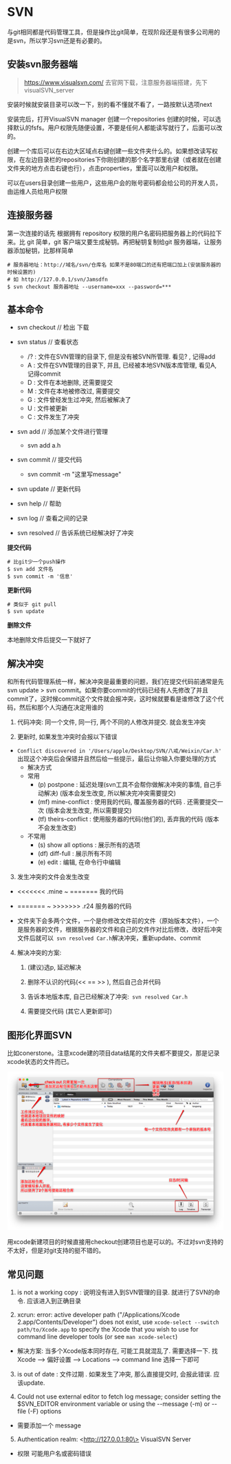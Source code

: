 # SVN

与git相同都是代码管理工具，但是操作比git简单，在现阶段还是有很多公司用的是svn，所以学习svn还是有必要的。

## 安装svn服务器端

> https://www.visualsvn.com/ 去官网下载，注意服务器端搭建，先下visualSVN_server

安装时候就安装目录可以改一下，别的看不懂就不看了，一路按默认选项next

安装完后，打开VisualSVN manager 创建一个repositories 创建的时候，可以选择默认的fsfs。用户权限先随便设置，不要是任何人都能读写就行了，后面可以改的。

创建一个库后可以在右边大区域点右键创建一些文件夹什么的。如果想改读写权限，在左边目录栏的repositories下你刚创建的那个名字那里右键（或者就在创建文件夹的地方点击右键也行），点击properties，里面可以改用户和权限。

可以在users目录创建一些用户，这些用户会的账号密码都会给公司的开发人员，由运维人员给用户权限

## 连接服务器

第一次连接的话先 根据拥有 repository 权限的用户名密码把服务器上的代码拉下来。比 git 简单，git 客户端又要生成秘钥。再把秘钥复制给git 服务器端，让服务器添加秘钥，比那样简单

```shell
# 服务器地址：http://域名/svn/仓库名 如果不是80端口的还有把端口加上(安装服务器的时候设置的)
# 如 http://127.0.0.1/svn/Jamsdfn
$ svn checkout 服务器地址 --username=xxx --password=***
```

## 基本命令

- svn checkout // 检出 下载

- svn status // 查看状态
  - /? : 文件在SVN管理的目录下, 但是没有被SVN所管理. 看见? , 记得add
  -  A : 文件在SVN管理的目录下, 并且, 已经被本地SVN版本库管理, 看见A, 记得commit
  -  D : 文件在本地删除, 还需要提交
  - M : 文件在本地被修改过, 需要提交
  - G : 文件曾经发生过冲突, 然后被解决了
  - U : 文件被更新
  - C : 文件发生了冲突

- svn add // 添加某个文件进行管理
  -  svn add a.h

- svn commit // 提交代码
  - svn commit -m "这里写message"

- svn update // 更新代码

- svn help // 帮助

- svn log // 查看之间的记录

- svn resolved // 告诉系统已经解决好了冲突

**提交代码**

```shell
# 比git少一个push操作
$ svn add 文件名
$ svn commit -m '信息'
```

**更新代码**

```shell
# 类似于 git pull
$ svn update
```

**删除文件**

本地删除文件后提交一下就好了

## 解决冲突

和所有代码管理系统一样，解决冲突是最重要的问题，我们在提交代码前通常是先 svn update > svn commit。如果你要commit的代码已经有人先修改了并且commit了，这时候commit这个文件就会报冲突，这时候就要看是谁修改了这个代码，然后和那个人沟通在决定用谁的

1. 代码冲突: 同一个文件, 同一行, 两个不同的人修改并提交. 就会发生冲突

2. 更新时, 如果发生冲突时会报以下错误

- `Conflict discovered in '/Users/apple/Desktop/SVN/八戒/Weixin/Car.h'` 出现这个冲突后会保错并且然后给一些提示，最后让你输入你要处理的方式
  - 解决方式
  - 常用
    - (p) postpone : 延迟处理(svn工具不会帮你做解决冲突的事情, 自己手动解决) (版本会发生改变, 所以解决完冲突需要提交)
    - (mf) mine-conflict : 使用我的代码, 覆盖服务器的代码 . 还需要提交一次 (版本会发生改变, 所以需要提交)
    - (tf) theirs-conflict : 使用服务器的代码(他们的), 丢弃我的代码 (版本不会发生改变)
  - 不常用
    - (s) show all options : 展示所有的选项
    - (df) diff-full : 展示所有不同
    -  (e) edit : 编辑, 在命令行中编辑

3. 发生冲突的文件会发生改变

- <<<<<<< .mine ~ ======= 我的代码

- ======= ~ >>>>>>> .r24 服务器的代码
- 文件夹下会多两个文件，一个是你修改文件前的文件（原始版本文件），一个是服务器的文件，根据服务器的文件和自己的文件作对比后修改，改好后冲突文件后就可以` svn resolved Car.h`解决冲突，重新update、commit

4. 解决冲突的方案:

   1. (建议)选p, 延迟解决

   2. 删除不认识的代码(<< == >> ), 然后自己合并代码

   3. 告诉本地版本库, 自己已经解决了冲突:` svn resolved Car.h`

   4. 需要提交代码 (其它人更新即可)

## 图形化界面SVN

比如conerstone。注意xcode建的项目data结尾的文件夹都不要提交，那是记录xcode状态的文件而已。

![](./1.png)

用xcode新建项目的时候直接用checkout创建项目也是可以的。不过对svn支持的不太好，但是对git支持的挺不错的。

## 常见问题

1. is not a working copy : 说明没有进入到SVN管理的目录. 就进行了SVN的命令. 应该进入到正确目录

2. xcrun: error: active developer path ("/Applications/Xcode 2.app/Contents/Developer") does not exist, use `xcode-select --switch path/to/Xcode.app` to specify the Xcode that you wish to use for command line developer tools (or see `man xcode-select`)

- 解决方案: 当多个Xcode版本同时存在, 可能工具就混乱了. 需要选择一下. 找Xcode --> 偏好设置 --> Locations --> command line 选择一下即可



3. is out of date : 文件过期 . 如果发生了冲突, 那么直接提交时, 会报此错误. 应该update.



4. Could not use external editor to fetch log message; consider setting the $SVN_EDITOR environment variable or using the --message (-m) or --file (-F) options

- 需要添加一个 message



5. Authentication realm: \<http://127.0.0.1:80\> VisualSVN Server

- 权限 可能用户名或密码错误